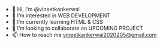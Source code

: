 - 👋 Hi, I’m @vineetkankerwal
- 👀 I’m interested in WEB DEVELOPMENT
- 🌱 I’m currently learning HTML & CSS
- 💞️ I’m looking to collaborate on UPCOMING PROJECT
- 📫 How to reach me vineetkankerwal2020205@gmail.com

<!---
vineetkankerwal/vineetkankerwal is a ✨ special ✨ repository because its `README.md` (this file) appears on your GitHub profile.
You can click the Preview link to take a look at your changes.
--->

